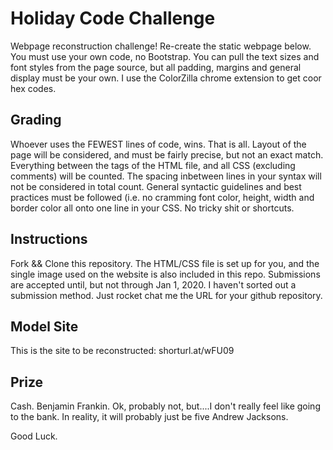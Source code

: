 # Holiday Code Challenge

Webpage reconstruction challenge! Re-create the static webpage below. You must use your own code, no Bootstrap. You can pull the text sizes and font styles from the page source, but all padding, margins and general display must be your own. I use the ColorZilla chrome extension to get coor hex codes. 

## Grading
Whoever uses the FEWEST lines of code, wins. That is all. Layout of the page will be considered, and must be fairly precise, but not an exact match. Everything between the <body> tags of the HTML file, and all CSS (excluding comments) will be counted. The spacing inbetween lines in your syntax will not be considered in total count. General syntactic guidelines and best practices must be followed (i.e. no cramming font color, height, width and border color all onto one line in your CSS. No tricky shit or shortcuts. 
  
 ## Instructions
 Fork && Clone this repository. 
 The HTML/CSS file is set up for you, and the single image used on the website is also included in this repo.
 Submissions are accepted until, but not through Jan 1, 2020.
 I haven't sorted out a submission method. Just rocket chat me the URL for your github repository. 
  
  ## Model Site
  This is the site to be reconstructed:  shorturl.at/wFU09
  
  ## Prize
  Cash. Benjamin Frankin. Ok, probably not, but....I don't really feel like going to the bank. In reality, it will probably just be five    Andrew Jacksons. 

Good Luck.
